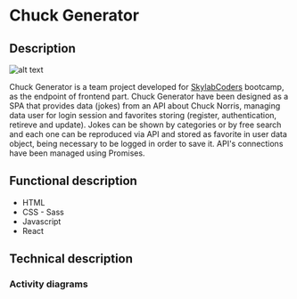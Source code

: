 # Chuck Generator

## Description
![alt text](http://cdn.marketplaceimages.windowsphone.com/v8/images/95755042-08d3-4648-9ab2-77322b65340d?imageType=ws_icon_medium)

Chuck Generator is a team project developed for [SkylabCoders](https://www.skylabcoders.com) bootcamp, as the endpoint of frontend part. Chuck Generator have been designed as a SPA that provides data (jokes) from an API about Chuck Norris, managing data user for login session and favorites storing (register, authentication, retireve and update).
Jokes can be shown by categories or by free search and each one can be reproduced via API and stored as favorite in user data object, being necessary to be logged in order to save it. API's connections have been managed using Promises.

## Functional description
* HTML
* CSS - Sass
* Javascript
* React

## Technical description

### Activity diagrams


